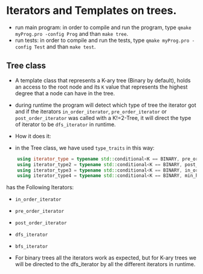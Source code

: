 # Iterators and Templates on trees.
- run main program: in order to compile and run the program, type `qmake myProg.pro -config Prog` and than `make tree`.
- run tests: in order to compile and run the tests, type `qmake myProg.pro -config Test` and than `make test`.

## Tree class
- A template class that represents a K-ary tree (Binary by default), holds an access to the root node and its `K` value that represents the highest degree that a node can have in the tree.
- during runtime the program will detect which type of tree the iterator got and if the iterators `in_order_iterator`, `pre_order_iterator` or `post_order_iterator` was called with a K!=2-Tree, it will direct the type of iterator to be `dfs_iterator` in runtime.

- How it does it:
- in the Tree class, we have used `type_traits` in this way:
```cpp
    using iterator_type = typename std::conditional<K == BINARY, pre_order_iterator, dfs_iterator>::type;
    using iterator_type2 = typename std::conditional<K == BINARY, post_order_iterator, dfs_iterator>::type;
    using iterator_type3 = typename std::conditional<K == BINARY, in_order_iterator, dfs_iterator>::type;
    using iterator_type4 = typename std::conditional<K == BINARY, min_heap_iterator, dfs_iterator>::type;
```



has the Following Iterators:
- `in_order_iterator`
- `pre_order_iterator`
- `post_order_iterator`
- `dfs_iterator`
- `bfs_iterator` 

- For binary trees all the iterators work as expected, but for K-ary trees we will be directed to the dfs_iterator by all the different iterators in runtime.


